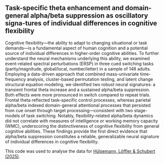 ## Task-specific theta enhancement and domain-general alpha/beta suppression as oscillatory signa-tures of individual differences in cognitive flexibility

Cognitive flexibility—the ability to adapt to changing situational or task demands—is a fundamental aspect of human cognition and a potential source of individual differences in higher-order cognitive abilities. To further understand the neural mechanisms underlying this ability, we examined event-related spectral perturbations (ERSP) in three cued switching tasks (parity/magnitude, global/local, number/letter) in a sample of 148 adults. Employing a data-driven approach that combined mass-univariate time-frequency analysis, cluster-based permutation testing, and latent change structural equation modeling, we identified two robust neural signatures: a transient frontal theta increase and a sustained alpha/beta suppression. Both effects were more pronounced in switch compared to repeat trials. Frontal theta reflected task-specific control processes, whereas parietal alpha/beta indexed domain-general attentional processes that persisted from cue onset through target processing—consistent with two stage-models of task switching. Notably, flexibility-related alpha/beta dynamics did not correlate with measures of intelligence or working memory capacity (WMC), underscoring the distinctiveness of cognitive flexibility from general cognitive abilities. These findings provide the first direct evidence that alpha/beta suppression constitutes a reliable, generalizable neural signature of individual differences in cognitive flexibility.

This code was used to analyse the data for [Hülsemann, Löffler & Schubert (2025)](https://doi.org/10.1101/2025.09.26.678741).
